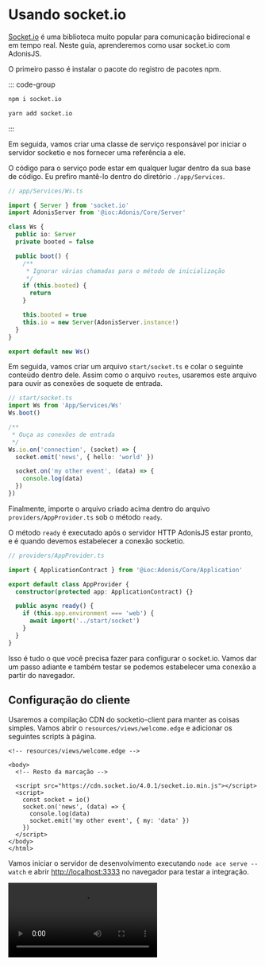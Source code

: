 # Usando socket.io

[Socket.io](https://socket.io/) é uma biblioteca muito popular para comunicação bidirecional e em tempo real. Neste guia, aprenderemos como usar socket.io com AdonisJS.

O primeiro passo é instalar o pacote do registro de pacotes npm.

::: code-group
```sh [npm]
npm i socket.io
```

```sh [yarn]
yarn add socket.io
```
:::

Em seguida, vamos criar uma classe de serviço responsável por iniciar o servidor socketio e nos fornecer uma referência a ele.

O código para o serviço pode estar em qualquer lugar dentro da sua base de código. Eu prefiro mantê-lo dentro do diretório `./app/Services`.

```ts
// app/Services/Ws.ts

import { Server } from 'socket.io'
import AdonisServer from '@ioc:Adonis/Core/Server'

class Ws {
  public io: Server
  private booted = false

  public boot() {
    /**
     * Ignorar várias chamadas para o método de inicialização
     */
    if (this.booted) {
      return
    }

    this.booted = true
    this.io = new Server(AdonisServer.instance!)
  }
}

export default new Ws()
```

Em seguida, vamos criar um arquivo `start/socket.ts` e colar o seguinte conteúdo dentro dele. Assim como o arquivo `routes`, usaremos este arquivo para ouvir as conexões de soquete de entrada.

```ts
// start/socket.ts
import Ws from 'App/Services/Ws'
Ws.boot()

/**
 * Ouça as conexões de entrada
 */
Ws.io.on('connection', (socket) => {
  socket.emit('news', { hello: 'world' })

  socket.on('my other event', (data) => {
    console.log(data)
  })
})
```

Finalmente, importe o arquivo criado acima dentro do arquivo `providers/AppProvider.ts` sob o método `ready`.

O método `ready` é executado após o servidor HTTP AdonisJS estar pronto, e é quando devemos estabelecer a conexão socketio.

```ts
// providers/AppProvider.ts

import { ApplicationContract } from '@ioc:Adonis/Core/Application'

export default class AppProvider {
  constructor(protected app: ApplicationContract) {}

  public async ready() {
    if (this.app.environment === 'web') {
      await import('../start/socket')
    }
  }
}
```

Isso é tudo o que você precisa fazer para configurar o socket.io. Vamos dar um passo adiante e também testar se podemos estabelecer uma conexão a partir do navegador.

## Configuração do cliente
Usaremos a compilação CDN do socketio-client para manter as coisas simples. Vamos abrir o `resources/views/welcome.edge` e adicionar os seguintes scripts à página.

```edge
<!-- resources/views/welcome.edge -->

<body>
  <!-- Resto da marcação -->

  <script src="https://cdn.socket.io/4.0.1/socket.io.min.js"></script> 
  <script>
    const socket = io()
    socket.on('news', (data) => {
      console.log(data)
      socket.emit('my other event', { my: 'data' })
    })
  </script>
</body>
</html>
```

Vamos iniciar o servidor de desenvolvimento executando `node ace serve --watch` e abrir [http://localhost:3333](http://localhost:3333) no navegador para testar a integração.

<video src="/docs/assets/socket-io_i4qe6n.mp4" controls />

## Transmitir de qualquer lugar
Como abstraímos a configuração do socketio para uma classe de serviço, você pode importá-la de qualquer lugar dentro da sua base de código para transmitir eventos. Por exemplo:

```ts
import Ws from 'App/Services/Ws'

class UsersController {
  public async store() {
    Ws.io.emit('new:user', { username: 'virk' })
  }
}
```

## Configurar CORS
A conexão socketio usa o servidor HTTP Node.js subjacente diretamente e, portanto, a configuração do AdonisJS CORS não funcionará com ela.

No entanto, você pode configurar [cors com socketio diretamente](https://socket.io/docs/v4/handling-cors/) da seguinte forma.

```ts
class Ws {
  public io: Server
  private booted = false

  public boot() {
    /**
     * Ignorar várias chamadas para o método de inicialização
     */
    if (this.booted) {
      return
    }

    this.booted = true

    this.io = new Server(AdonisServer.instance!, { // [!code focus]
      cors: { // [!code focus]
        origin: '*' // [!code focus]
      } // [!code focus]
    }) // [!code focus]
  }
}
```
